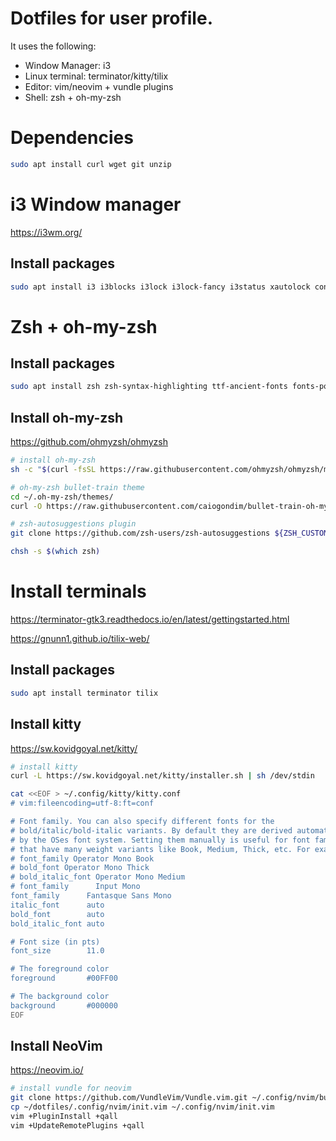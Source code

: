 # Dotfiles for user profile.

It uses the following:

- Window Manager: i3
- Linux terminal: terminator/kitty/tilix
- Editor: vim/neovim + vundle plugins
- Shell: zsh + oh-my-zsh

# Dependencies

```bash
sudo apt install curl wget git unzip
```

# i3 Window manager

https://i3wm.org/

## Install packages

```bash
sudo apt install i3 i3blocks i3lock i3lock-fancy i3status xautolock conky feh rofi scrot
```

# Zsh + oh-my-zsh

## Install packages

```bash
sudo apt install zsh zsh-syntax-highlighting ttf-ancient-fonts fonts-powerline fonts-font-awesome
```

## Install oh-my-zsh

https://github.com/ohmyzsh/ohmyzsh

```bash
# install oh-my-zsh
sh -c "$(curl -fsSL https://raw.githubusercontent.com/ohmyzsh/ohmyzsh/master/tools/install.sh)" "" --unattended

# oh-my-zsh bullet-train theme
cd ~/.oh-my-zsh/themes/
curl -O https://raw.githubusercontent.com/caiogondim/bullet-train-oh-my-zsh-theme/master/bullet-train.zsh-theme

# zsh-autosuggestions plugin
git clone https://github.com/zsh-users/zsh-autosuggestions ${ZSH_CUSTOM:-~/.oh-my-zsh/custom}/plugins/zsh-autosuggestions

chsh -s $(which zsh)
```

# Install terminals

https://terminator-gtk3.readthedocs.io/en/latest/gettingstarted.html

https://gnunn1.github.io/tilix-web/

## Install packages

```bash
sudo apt install terminator tilix
```

## Install kitty

https://sw.kovidgoyal.net/kitty/

```bash
# install kitty
curl -L https://sw.kovidgoyal.net/kitty/installer.sh | sh /dev/stdin

cat <<EOF > ~/.config/kitty/kitty.conf
# vim:fileencoding=utf-8:ft=conf

# Font family. You can also specify different fonts for the
# bold/italic/bold-italic variants. By default they are derived automatically,
# by the OSes font system. Setting them manually is useful for font families
# that have many weight variants like Book, Medium, Thick, etc. For example:
# font_family Operator Mono Book
# bold_font Operator Mono Thick
# bold_italic_font Operator Mono Medium
# font_family      Input Mono
font_family      Fantasque Sans Mono
italic_font      auto
bold_font        auto
bold_italic_font auto

# Font size (in pts)
font_size        11.0

# The foreground color
foreground       #00FF00

# The background color
background       #000000
EOF
```

## Install NeoVim

https://neovim.io/

```bash
# install vundle for neovim
git clone https://github.com/VundleVim/Vundle.vim.git ~/.config/nvim/bundle/Vundle.vim
cp ~/dotfiles/.config/nvim/init.vim ~/.config/nvim/init.vim
vim +PluginInstall +qall
vim +UpdateRemotePlugins +qall
```
